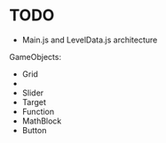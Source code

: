 # TODO

- Main.js and LevelData.js architecture


GameObjects:
- Grid
- 
- Slider
- Target
- Function
- MathBlock
- Button


